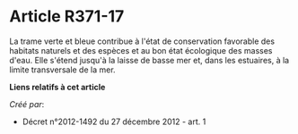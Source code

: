 # Article R371-17

La trame verte et bleue contribue à l'état de conservation favorable des habitats naturels et des espèces et au bon état
écologique des masses d'eau. Elle s'étend jusqu'à la laisse de basse mer et, dans les estuaires, à la limite transversale de
la mer.

**Liens relatifs à cet article**

_Créé par_:

  - Décret n°2012-1492 du 27 décembre 2012 - art. 1
